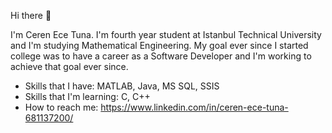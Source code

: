 Hi there 👋

I'm Ceren Ece Tuna. I'm fourth year student at Istanbul Technical University and I'm studying Mathematical Engineering. My goal ever since I started college was to have a career as a Software Developer and I'm working to achieve that goal ever since.

- Skills that I have: MATLAB, Java, MS SQL, SSIS
- Skills that I'm learning: C, C++
- How to reach me: https://www.linkedin.com/in/ceren-ece-tuna-681137200/
